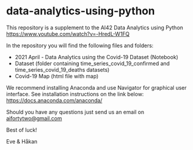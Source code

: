 # data-analytics-using-python

This repository is a supplement to the AI42 Data Analytics using Python
https://www.youtube.com/watch?v=-HredL-W1FQ

In the repository you will find the following files and folders:
- 2021 April - Data Analytics using the Covid-19 Dataset (Notebook)
- Dataset (folder containing time_series_covid_19_confirmed and time_series_covid_19_deaths datasets)
- Covid-19 Map (html file with map)

We recommend installing Anaconda and use Navigator for graphical user interface. See installation instructions on the link below:
https://docs.anaconda.com/anaconda/

Should you have any questions just send us an email on
aifortytwo@gmail.com

Best of luck!

Eve & Håkan

